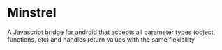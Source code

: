 # Minstrel
A Javascript bridge for android that accepts all parameter types (object, functions, etc) and handles return values with the same flexibility
